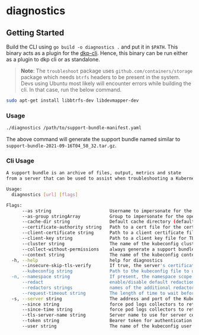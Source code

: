 # diagnostics


## Getting Started

Build the CLI using `go build -o diagnostics .` and put it in `$PATH`. This binary acts as a plugin for the [dkp-cli](https://github.com/mesosphere/dkp-cli). Hence, this binary can be run either as a plugin to dkp cli or as standalone.

>**Note**: The `troubleshoot` package uses `github.com/containers/storage` package which needs `btrfs` headers to be present in the system. Devs using Ubuntu most likely will encounter errors while building the cli. In that case, run the below command.

```bash
sudo apt-get install libbtrfs-dev libdevmapper-dev
```

### Usage
```bash
./diagnostics /path/to/support-bundle-manifest.yaml
```
The above command will generate the support bundle named similar to `support-bundle-2021-09-16T04_58_32.tar.gz`.

### Cli Usage
```bash
A support bundle is an archive of files, output, metrics and state
from a server that can be used to assist when troubleshooting a Kubernetes cluster.

Usage:
  diagnostics [url] [flags]

Flags:
      --as string                      Username to impersonate for the operation
      --as-group stringArray           Group to impersonate for the operation, this flag can be repeated to specify multiple groups.
      --cache-dir string               Default cache directory (default "/home/rishabh/.kube/cache")
      --certificate-authority string   Path to a cert file for the certificate authority
      --client-certificate string      Path to a client certificate file for TLS
      --client-key string              Path to a client key file for TLS
      --cluster string                 The name of the kubeconfig cluster to use
      --collect-without-permissions    always generate a support bundle, even if it some require additional permissions (default true)
      --context string                 The name of the kubeconfig context to use
  -h, --help                           help for diagnostics
      --insecure-skip-tls-verify       If true, the server's certificate will not be checked for validity. This will make your HTTPS connections insecure
      --kubeconfig string              Path to the kubeconfig file to use for CLI requests.
  -n, --namespace string               If present, the namespace scope for this CLI request
      --redact                         enable/disable default redactions (default true)
      --redactors strings              names of the additional redactors to use
      --request-timeout string         The length of time to wait before giving up on a single server request. Non-zero values should contain a corresponding time unit (e.g. 1s, 2m, 3h). A value of zero means don't timeout requests. (default "0")
  -s, --server string                  The address and port of the Kubernetes API server
      --since string                   force pod logs collectors to return logs newer than a relative duration like 5s, 2m, or 3h.
      --since-time string              force pod logs collectors to return logs after a specific date (RFC3339)
      --tls-server-name string         Server name to use for server certificate validation. If it is not provided, the hostname used to contact the server is used
      --token string                   Bearer token for authentication to the API server
      --user string                    The name of the kubeconfig user to use
```